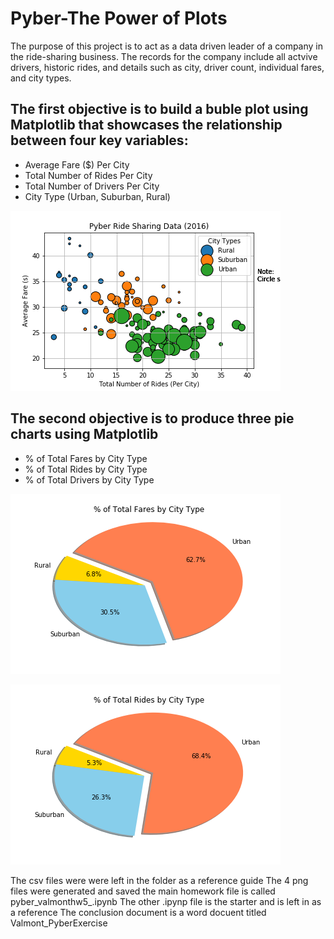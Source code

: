 # Pyber-The Power of Plots
The purpose of this project is to act as a data driven leader of a company in the ride-sharing business. The records for the company include all actvive drivers, historic rides, and details such as city, driver count, individual fares, and city types.

## The first objective is to build a buble plot using Matplotlib that showcases the relationship between four key variables:
  * Average Fare ($) Per City
  * Total Number of Rides Per City
  * Total Number of Drivers Per City
  * City Type (Urban, Suburban, Rural)

![](images/fares_per_ride.png)


## The second objective is to produce three pie charts using Matplotlib
 * % of Total Fares by City Type
 * % of Total Rides by City Type
 * % of Total Drivers by City Type
 
![](images/fares_city_type.png)

![](images/rides_city_type.png)
  





















The csv files were were left in the folder as a reference guide
The 4 png files were generated and saved
the main homework file is called pyber_valmonthw5_.ipynb
The other .ipynp file is the starter and is left in as a reference
The conclusion document is a word docuent titled Valmont_PyberExercise
